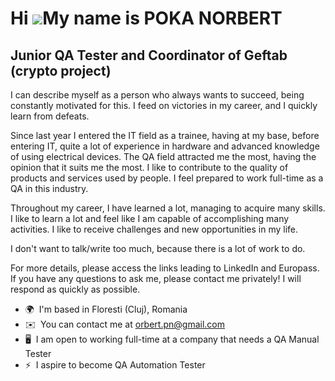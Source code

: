 Hi ![](https://user-images.githubusercontent.com/18350557/176309783-0785949b-9127-417c-8b55-ab5a4333674e.gif)My name is POKA NORBERT
====================================================================================================================================

Junior QA Tester and Coordinator of Geftab (crypto project)
-----------------------------------------------------------

I can describe myself as a person who always wants to succeed, being constantly motivated for this. I feed on victories in my career, and I quickly learn from defeats. 

Since last year I entered the IT field as a trainee, having at my base, before entering IT, quite a lot of experience in hardware and advanced knowledge of using electrical devices. The QA field attracted me the most, having the opinion that it suits me the most. I like to contribute to the quality of products and services used by people. I feel prepared to work full-time as a QA in this industry. 

Throughout my career, I have learned a lot, managing to acquire many skills. I like to learn a lot and feel like I am capable of accomplishing many activities. I like to receive challenges and new opportunities in my life. 

I don't want to talk/write too much, because there is a lot of work to do. 

For more details, please access the links leading to LinkedIn and Europass. If you have any questions to ask me, please contact me privately! I will respond as quickly as possible.

* 🌍  I'm based in Floresti (Cluj), Romania
* ✉️  You can contact me at [orbert.pn@gmail.com](mailto:orbert.pn@gmail.com)
* 🖥️  I am open to working full-time at a company that needs a QA Manual Tester
* ⚡  I aspire to become QA Automation Tester
